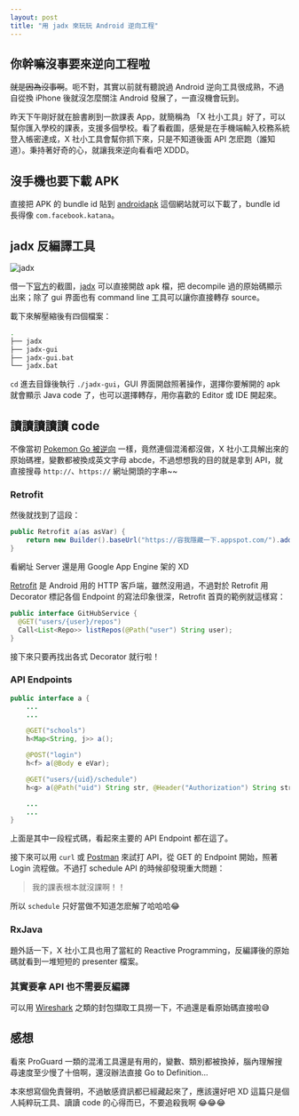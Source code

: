 ```yaml
---
layout: post
title: "用 jadx 來玩玩 Android 逆向工程"
---
```


## 你幹嘛沒事要來逆向工程啦

~~就是因為沒事啊~~。呃不對，其實以前就有聽說過 Android 逆向工具很成熟，不過自從換 iPhone 後就沒怎麼關注 Android 發展了，一直沒機會玩到。

昨天下午剛好就在臉書刷到一款課表 App，就簡稱為 「X 社小工具」好了，可以幫你匯入學校的課表，支援多個學校。看了看截圖，感覺是在手機端輸入校務系統登入帳密達成，X 社小工具會幫你抓下來，只是不知道後面 API 怎麽跑（誰知道）。秉持著好奇的心，就讓我來逆向看看吧 XDDD。

## 沒手機也要下載 APK

直接把 APK 的 bundle id 貼到 [androidapk](https://androidappsapk.co/apkdownloader/) 這個網站就可以下載了，bundle id 長得像 `com.facebook.katana`。

## jadx 反編譯工具

![jadx](https://camo.githubusercontent.com/bd3c0ea851c23c4535e43590a86c940a0786faa6/687474703a2f2f736b796c6f742e6769746875622e696f2f6a6164782f6a6164782d6775692e706e67)

借一下[官方][jadx]的截圖，[jadx][jadx] 可以直接開啟 apk 檔，把 decompile 過的原始碼顯示出來；除了 gui 界面也有 command line 工具可以讓你直接轉存 source。

載下來解壓縮後有四個檔案：

```bash
.
├── jadx
├── jadx-gui
├── jadx-gui.bat
└── jadx.bat
```

`cd` 進去目錄後執行 `./jadx-gui`，GUI 界面開啟照著操作，選擇你要解開的 apk 就會顯示 Java code 了，也可以選擇轉存，用你喜歡的 Editor 或 IDE 開起來。

## 讀讀讀讀讀 code

不像當初 [Pokemon Go 被逆向](https://applidium.com/en/news/unbundling_pokemon_go/) 一樣，竟然連個混淆都沒做，X 社小工具解出來的原始碼裡，變數都被換成英文字母 abcde，不過想想我的目的就是拿到 API，就直接搜尋 `http://`、`https://` 網址開頭的字串~~

### Retrofit

然後就找到了這段：

```java
public Retrofit a(as asVar) {
    return new Builder().baseUrl("https://容我隱藏一下.appspot.com/").addConverterFactory(GsonConverterFactory.create()).addCallAdapterFactory(RxJavaCallAdapterFactory.create()).callbackExecutor(AsyncTask.THREAD_POOL_EXECUTOR).client(asVar).build();
}
```

看網址 Server 還是用 Google App Engine 架的 XD

[Retrofit](https://square.github.io/retrofit/) 是 Android 用的 HTTP 客戶端，雖然沒用過，不過對於 Retrofit 用 Decorator 標記各個 Endpoint 的寫法印象很深，Retrofit 首頁的範例就這樣寫：

```java
public interface GitHubService {
  @GET("users/{user}/repos")
  Call<List<Repo>> listRepos(@Path("user") String user);
}
```

接下來只要再找出各式 Decorator 就行啦！

### API Endpoints

```java
public interface a {
    ...
    ...

    @GET("schools")
    h<Map<String, j>> a();

    @POST("login")
    h<f> a(@Body e eVar);

    @GET("users/{uid}/schedule")
    h<g> a(@Path("uid") String str, @Header("Authorization") String str2);

    ...
    ...
}
```

上面是其中一段程式碼，看起來主要的 API Endpoint 都在這了。

接下來可以用 `curl` 或 [Postman](https://www.getpostman.com/) 來試打 API，從 GET 的 Endpoint 開始，照著 Login 流程做。不過打 schedule API 的時候卻發現重大問題：

> 我的課表根本就沒課啊！！

所以 `schedule` 只好當做不知道怎麽解了哈哈哈😂

### RxJava

題外話一下，X 社小工具也用了當紅的 Reactive Programming，反編譯後的原始碼就看到一堆短短的 presenter 檔案。

### 其實要拿 API 也不需要反編譯

可以用 [Wireshark](https://www.wireshark.org/) 之類的封包擷取工具撈一下，不過還是看原始碼直接啦😅

## 感想

看來 ProGuard 一類的混淆工具還是有用的，變數、類別都被換掉，腦內理解搜尋速度至少慢了十倍啊，還沒辦法直接 Go to Definition...

本來想寫個免責聲明，不過敏感資訊都已經藏起來了，應該還好吧 XD 這篇只是個人純粹玩工具、讀讀 code 的心得而已，不要追殺我啊 😂😂😂

[jadx]: https://github.com/skylot/jadx
